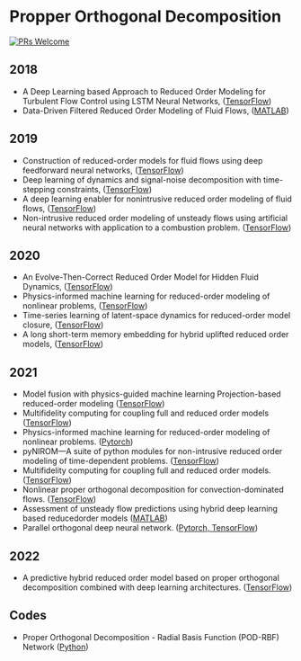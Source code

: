 # Propper Orthogonal Decomposition

[![PRs Welcome](https://img.shields.io/badge/PRs-welcome-brightgreen.svg?style=flat-square)](http://makeapullrequest.com)

## 2018
* A Deep Learning based Approach to Reduced Order Modeling for Turbulent Flow Control using LSTM Neural Networks, ([TensorFlow](https://github.com/arvindmohan/LSTM_ROM_Arxiv))
* Data-Driven Filtered Reduced Order Modeling of Fluid Flows, ([MATLAB](https://github.com/Mohebujjaman/DDF-ROM))

## 2019
* Construction of reduced-order models for fluid flows using deep feedforward neural networks, ([TensorFlow](https://github.com/hugolui/ROM_code))
* Deep learning of dynamics and signal-noise decomposition with time-stepping constraints, ([TensorFlow](https://github.com/snagcliffs/RKNN))
* A deep learning enabler for nonintrusive reduced order modeling of fluid flows, ([TensorFlow](https://github.com/surajp92/DNN-based-NIROM))
* Non-intrusive reduced order modeling of unsteady flows using artificial neural networks with application to a combustion problem. ([TensorFlow](https://github.com/BJUT-SIPL/POD-NN))

## 2020
* An Evolve-Then-Correct Reduced Order Model for Hidden Fluid Dynamics, ([TensorFlow](https://github.com/surajp92/ETC_ROM))
* Physics-informed machine learning for reduced-order modeling of nonlinear problems, ([TensorFlow](https://github.com/cwq2016/POD-PINN))
* Time-series learning of latent-space dynamics for reduced-order model closure, ([TensorFlow](https://github.com/Romit-Maulik/ML_ROM_Closures))
* A long short-term memory embedding for hybrid uplifted reduced order models, ([TensorFlow](https://github.com/Shady-Ahmed/UROM))

## 2021
* Model fusion with physics-guided machine learning Projection-based reduced-order modeling ([TensorFlow](https://github.com/surajp92/PGML_ROM))
* Multifidelity computing for coupling full and reduced order models ([TensorFlow](https://github.com/Shady-Ahmed/ROM-FOM-Coupling))
* Physics-informed machine learning for reduced-order modeling of nonlinear problems. ([Pytorch](https://github.com/cwq2016/POD-PINN))
* pyNIROM—A suite of python modules for non-intrusive reduced order modeling of time-dependent problems. ([TensorFlow](https://github.com/SoftwareImpacts/SIMPAC-2021-87))
* Multifidelity computing for coupling full and reduced order models. ([TensorFlow](https://github.com/Shady-Ahmed/ROM-FOM-Coupling))
* Nonlinear proper orthogonal decomposition for convection-dominated flows. ([TensorFlow](https://github.com/Shady-Ahmed/NLPOD))
* Assessment of unsteady flow predictions using hybrid deep learning based reducedorder models ([MATLAB](https://github.com/rachit1307-code/Assessment-of-hybrid-DLROM))
* Parallel orthogonal deep neural network. ([Pytorch, TensorFlow](https://github.com/caisr-hh/podnn))

## 2022
* A predictive hybrid reduced order model based on proper orthogonal decomposition combined with deep learning architectures. ([TensorFlow](https://github.com/Mlopezm/A-Predictive-Hybrid-ROM-Model-Based-on-Proper-Orthogonal-Decomposition-with-DL-Architectures))


## Codes
* Proper Orthogonal Decomposition - Radial Basis Function (POD-RBF) Network  ([Python](https://github.com/kylebeggs/POD-RBF))
